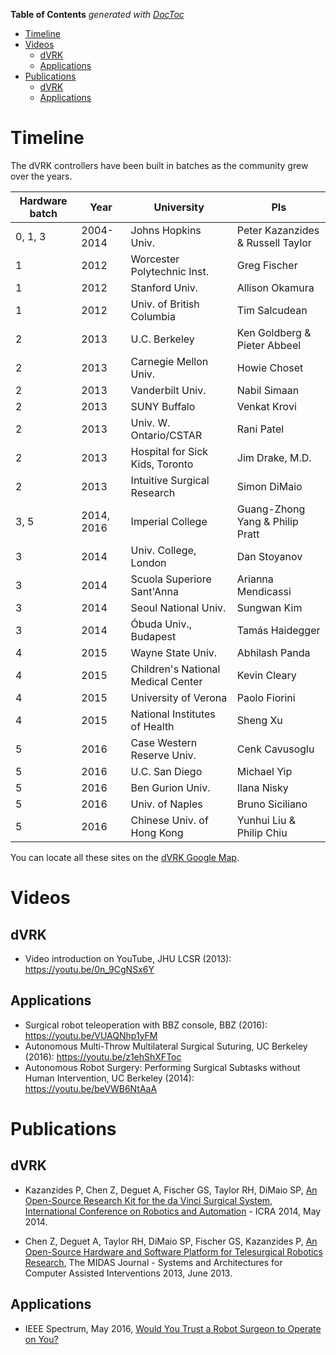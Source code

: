 <!-- START doctoc generated TOC please keep comment here to allow auto update -->
<!-- DON'T EDIT THIS SECTION, INSTEAD RE-RUN doctoc TO UPDATE -->
**Table of Contents**  *generated with [DocToc](https://github.com/thlorenz/doctoc)*

- [Timeline](#timeline)
- [Videos](#videos)
  - [dVRK](#dvrk)
  - [Applications](#applications)
- [Publications](#publications)
  - [dVRK](#dvrk-1)
  - [Applications](#applications-1)

<!-- END doctoc generated TOC please keep comment here to allow auto update -->

# Timeline

The dVRK controllers have been built in batches as the community grew over the years.

| Hardware batch | Year | University | PIs |
| -------------- | ---- | ---------- | ------|
| 0, 1, 3 | 2004-2014 | Johns Hopkins Univ. | Peter Kazanzides  & Russell Taylor |
| 1 | 2012 | Worcester Polytechnic Inst. | Greg Fischer |
| 1 | 2012 | Stanford Univ. | Allison Okamura |
| 1 | 2012 | Univ. of British Columbia | Tim Salcudean |
| 2 | 2013 | U.C. Berkeley | Ken Goldberg & Pieter Abbeel |
| 2 | 2013 | Carnegie Mellon Univ. | Howie Choset |
| 2 | 2013 | Vanderbilt Univ. | Nabil Simaan |
| 2 | 2013 | SUNY Buffalo | Venkat Krovi |
| 2 | 2013 | Univ. W. Ontario/CSTAR | Rani Patel |
| 2 | 2013 | Hospital for Sick Kids, Toronto | Jim Drake, M.D. |
| 2 | 2013 | Intuitive Surgical Research | Simon DiMaio |
| 3, 5 | 2014, 2016 | Imperial College | Guang-Zhong Yang & Philip Pratt |
| 3 | 2014 | Univ. College, London | Dan Stoyanov |
| 3 | 2014 | Scuola Superiore Sant'Anna | Arianna Mendicassi |
| 3 | 2014 | Seoul National Univ. | Sungwan Kim |
| 3 | 2014 | Óbuda Univ., Budapest | Tamás Haidegger |
| 4 | 2015 | Wayne State Univ. | Abhilash Panda |
| 4 | 2015 | Children's National Medical Center | Kevin Cleary |
| 4 | 2015 | University of Verona | Paolo Fiorini |
| 4 | 2015 | National Institutes of Health | Sheng Xu |
| 5 | 2016 | Case Western Reserve Univ. | Cenk Cavusoglu |
| 5 | 2016 | U.C. San Diego | Michael Yip |
| 5 | 2016 | Ben Gurion Univ. | Ilana Nisky |
| 5 | 2016 | Univ. of Naples | Bruno Siciliano |
| 5 | 2016 | Chinese Univ. of Hong Kong | Yunhui Liu & Philip Chiu |

You can locate all these sites on the [dVRK Google Map](https://mapsengine.google.com/map/embed?mid=z14AfgTT1a9w.ktOc3SMAsVF4).

# Videos

## dVRK

* Video introduction on YouTube, JHU LCSR (2013): https://youtu.be/0n_9CgNSx6Y

## Applications

* Surgical robot teleoperation with BBZ console, BBZ (2016): https://youtu.be/VUAQNhp1yFM
* Autonomous Multi-Throw Multilateral Surgical Suturing, UC Berkeley (2016): https://youtu.be/z1ehShXFToc
* Autonomous Robot Surgery: Performing Surgical Subtasks without Human Intervention, UC Berkeley (2014): https://youtu.be/beVWB6NtAaA

# Publications

## dVRK

* Kazanzides P, Chen Z, Deguet A, Fischer GS, Taylor RH, DiMaio SP, [An Open-Source Research Kit for the da Vinci Surgical System, International Conference on Robotics and Automation](/jhu-dvrk/sawIntuitiveResearchKit/wiki/kazanzides-chen-etal-icra-2014.pdf) - ICRA 2014, May 2014.

* Chen Z, Deguet A, Taylor RH, DiMaio SP, Fischer GS, Kazanzides P, [An Open-Source Hardware and Software Platform for Telesurgical Robotics Research](/jhu-dvrk/sawIntuitiveResearchKit/wiki/chen-deguet-etal-miccai-2013.pdf), The MIDAS Journal - Systems and Architectures for Computer Assisted Interventions 2013, June 2013.

## Applications

* IEEE Spectrum, May 2016, [Would You Trust a Robot Surgeon to Operate on You?](http://spectrum.ieee.org/robotics/medical-robots/would-you-trust-a-robot-surgeon-to-operate-on-you)

